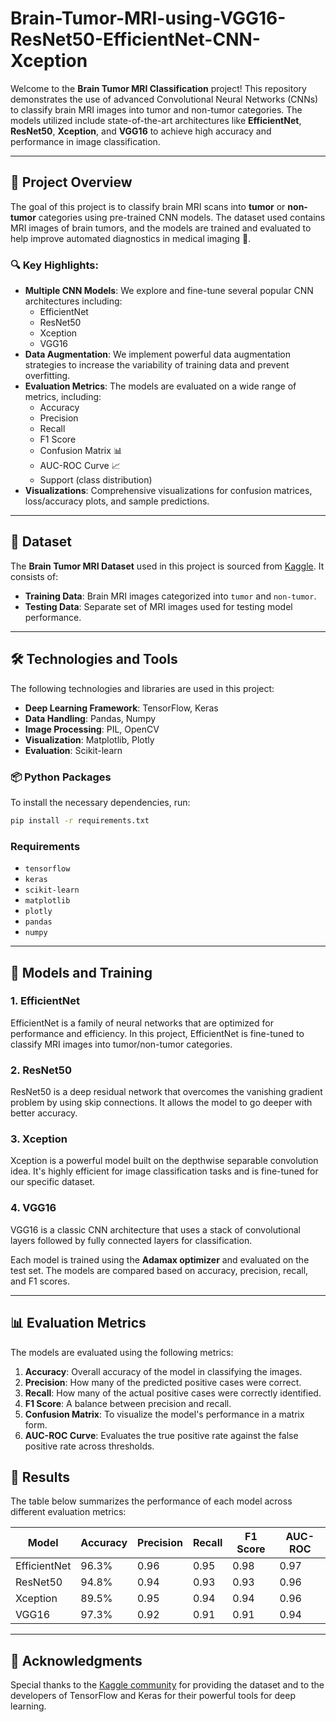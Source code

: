 # Brain-Tumor-MRI-using-VGG16-ResNet50-EfficientNet-CNN-Xception


Welcome to the **Brain Tumor MRI Classification** project! This repository demonstrates the use of advanced Convolutional Neural Networks (CNNs) to classify brain MRI images into tumor and non-tumor categories. The models utilized include state-of-the-art architectures like **EfficientNet**, **ResNet50**, **Xception**, and **VGG16** to achieve high accuracy and performance in image classification.

---

## 🎯 Project Overview

The goal of this project is to classify brain MRI scans into **tumor** or **non-tumor** categories using pre-trained CNN models. The dataset used contains MRI images of brain tumors, and the models are trained and evaluated to help improve automated diagnostics in medical imaging 🏥.

### 🔍 Key Highlights:
- **Multiple CNN Models**: We explore and fine-tune several popular CNN architectures including:
  - EfficientNet
  - ResNet50
  - Xception
  - VGG16
- **Data Augmentation**: We implement powerful data augmentation strategies to increase the variability of training data and prevent overfitting.
- **Evaluation Metrics**: The models are evaluated on a wide range of metrics, including:
  - Accuracy
  - Precision
  - Recall
  - F1 Score
  - Confusion Matrix 📊
  - AUC-ROC Curve 📈
  - Support (class distribution)
- **Visualizations**: Comprehensive visualizations for confusion matrices, loss/accuracy plots, and sample predictions.

---

## 📂 Dataset

The **Brain Tumor MRI Dataset** used in this project is sourced from [Kaggle](https://www.kaggle.com/masoudnickparvar/brain-tumor-mri-dataset). It consists of:
- **Training Data**: Brain MRI images categorized into `tumor` and `non-tumor`.
- **Testing Data**: Separate set of MRI images used for testing model performance.

---

## 🛠️ Technologies and Tools

The following technologies and libraries are used in this project:
- **Deep Learning Framework**: TensorFlow, Keras
- **Data Handling**: Pandas, Numpy
- **Image Processing**: PIL, OpenCV
- **Visualization**: Matplotlib, Plotly
- **Evaluation**: Scikit-learn

### 📦 Python Packages
To install the necessary dependencies, run:
```bash
pip install -r requirements.txt
```

### Requirements
- `tensorflow`
- `keras`
- `scikit-learn`
- `matplotlib`
- `plotly`
- `pandas`
- `numpy`

---

## 🚀 Models and Training

### 1. **EfficientNet**
EfficientNet is a family of neural networks that are optimized for performance and efficiency. In this project, EfficientNet is fine-tuned to classify MRI images into tumor/non-tumor categories.

### 2. **ResNet50**
ResNet50 is a deep residual network that overcomes the vanishing gradient problem by using skip connections. It allows the model to go deeper with better accuracy.

### 3. **Xception**
Xception is a powerful model built on the depthwise separable convolution idea. It's highly efficient for image classification tasks and is fine-tuned for our specific dataset.

### 4. **VGG16**
VGG16 is a classic CNN architecture that uses a stack of convolutional layers followed by fully connected layers for classification.

Each model is trained using the **Adamax optimizer** and evaluated on the test set. The models are compared based on accuracy, precision, recall, and F1 scores.

---

## 📊 Evaluation Metrics

The models are evaluated using the following metrics:
1. **Accuracy**: Overall accuracy of the model in classifying the images.
2. **Precision**: How many of the predicted positive cases were correct.
3. **Recall**: How many of the actual positive cases were correctly identified.
4. **F1 Score**: A balance between precision and recall.
5. **Confusion Matrix**: To visualize the model's performance in a matrix form.
6. **AUC-ROC Curve**: Evaluates the true positive rate against the false positive rate across thresholds.




## 📜 Results

The table below summarizes the performance of each model across different evaluation metrics:

| Model       | Accuracy | Precision | Recall | F1 Score | AUC-ROC |
|-------------|----------|-----------|--------|----------|---------|
| EfficientNet| 96.3%    | 0.96      | 0.95   | 0.98     | 0.97    |
| ResNet50    | 94.8%    | 0.94      | 0.93   | 0.93     | 0.96    |
| Xception    | 89.5%    | 0.95      | 0.94   | 0.94     | 0.96    |
| VGG16       | 97.3%    | 0.92      | 0.91   | 0.91     | 0.94    |

---

## 👏 Acknowledgments

Special thanks to the [Kaggle community](https://www.kaggle.com/) for providing the dataset and to the developers of TensorFlow and Keras for their powerful tools for deep learning.
